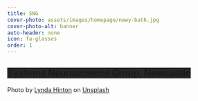 ```yaml
---
title: SNG
cover-photo: assets/images/homepage/newy-bath.jpg
cover-photo-alt: banner
auto-header: none
icon: fa-glasses
order: 1
---
```


## <span style="background-color:#282828;"> **Systems Neuroscience Group, Newcastle** </span>

<span>Photo by <a href="https://unsplash.com/@lyndaann1975?utm_source=unsplash&amp;utm_medium=referral&amp;utm_content=creditCopyText">Lynda Hinton</a> on <a href="https://unsplash.com/s/photos/newcastle-australia?utm_source=unsplash&amp;utm_medium=referral&amp;utm_content=creditCopyText">Unsplash</a></span>

